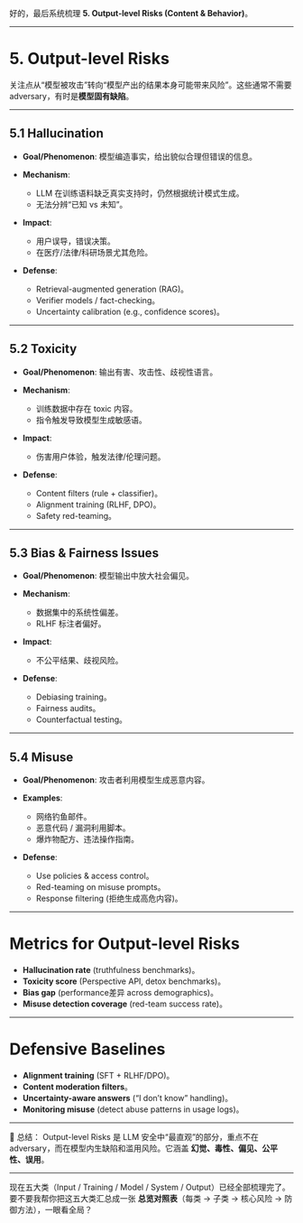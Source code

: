 好的，最后系统梳理 **5. Output-level Risks (Content & Behavior)**。

---

# 5. Output-level Risks

关注点从“模型被攻击”转向“模型产出的结果本身可能带来风险”。这些通常不需要 adversary，有时是**模型固有缺陷**。

---

## 5.1 Hallucination

* **Goal/Phenomenon**: 模型编造事实，给出貌似合理但错误的信息。
* **Mechanism**:

  * LLM 在训练语料缺乏真实支持时，仍然根据统计模式生成。
  * 无法分辨“已知 vs 未知”。
* **Impact**:

  * 用户误导，错误决策。
  * 在医疗/法律/科研场景尤其危险。
* **Defense**:

  * Retrieval-augmented generation (RAG)。
  * Verifier models / fact-checking。
  * Uncertainty calibration (e.g., confidence scores)。

---

## 5.2 Toxicity

* **Goal/Phenomenon**: 输出有害、攻击性、歧视性语言。
* **Mechanism**:

  * 训练数据中存在 toxic 内容。
  * 指令触发导致模型生成敏感语。
* **Impact**:

  * 伤害用户体验，触发法律/伦理问题。
* **Defense**:

  * Content filters (rule + classifier)。
  * Alignment training (RLHF, DPO)。
  * Safety red-teaming。

---

## 5.3 Bias & Fairness Issues

* **Goal/Phenomenon**: 模型输出中放大社会偏见。
* **Mechanism**:

  * 数据集中的系统性偏差。
  * RLHF 标注者偏好。
* **Impact**:

  * 不公平结果、歧视风险。
* **Defense**:

  * Debiasing training。
  * Fairness audits。
  * Counterfactual testing。

---

## 5.4 Misuse

* **Goal/Phenomenon**: 攻击者利用模型生成恶意内容。
* **Examples**:

  * 网络钓鱼邮件。
  * 恶意代码 / 漏洞利用脚本。
  * 爆炸物配方、违法操作指南。
* **Defense**:

  * Use policies & access control。
  * Red-teaming on misuse prompts。
  * Response filtering (拒绝生成高危内容)。

---

# Metrics for Output-level Risks

* **Hallucination rate** (truthfulness benchmarks)。
* **Toxicity score** (Perspective API, detox benchmarks)。
* **Bias gap** (performance差异 across demographics)。
* **Misuse detection coverage** (red-team success rate)。

---

# Defensive Baselines

* **Alignment training** (SFT + RLHF/DPO)。
* **Content moderation filters**。
* **Uncertainty-aware answers** (“I don’t know” handling)。
* **Monitoring misuse** (detect abuse patterns in usage logs)。

---

📌 总结：
Output-level Risks 是 LLM 安全中“最直观”的部分，重点不在 adversary，而在模型内生缺陷和滥用风险。它涵盖 **幻觉、毒性、偏见、公平性、误用**。

---

现在五大类（Input / Training / Model / System / Output）已经全部梳理完了。
要不要我帮你把这五大类汇总成一张 **总览对照表**（每类 → 子类 → 核心风险 → 防御方法），一眼看全局？
